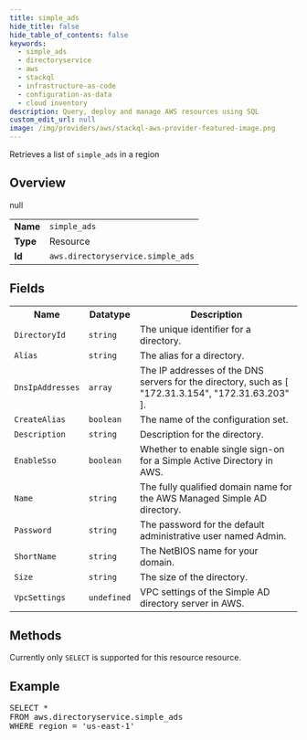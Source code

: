 ```yaml
---
title: simple_ads
hide_title: false
hide_table_of_contents: false
keywords:
  - simple_ads
  - directoryservice
  - aws
  - stackql
  - infrastructure-as-code
  - configuration-as-data
  - cloud inventory
description: Query, deploy and manage AWS resources using SQL
custom_edit_url: null
image: /img/providers/aws/stackql-aws-provider-featured-image.png
---
```

Retrieves a list of <code>simple_ads</code> in a region

## Overview
<table><tbody>
<tr><td><b>Name</b></td><td><code>simple_ads</code></td></tr>
<tr><td><b>Type</b></td><td>Resource</td></tr>
null
<tr><td><b>Id</b></td><td><code>aws.directoryservice.simple_ads</code></td></tr>
</tbody></table>

## Fields
<table><tbody>
<tr><th>Name</th><th>Datatype</th><th>Description</th></tr>
<tr><td><code>DirectoryId</code></td><td><code>string</code></td><td>The unique identifier for a directory.</td></tr><tr><td><code>Alias</code></td><td><code>string</code></td><td>The alias for a directory.</td></tr><tr><td><code>DnsIpAddresses</code></td><td><code>array</code></td><td>The IP addresses of the DNS servers for the directory, such as [ "172.31.3.154", "172.31.63.203" ].</td></tr><tr><td><code>CreateAlias</code></td><td><code>boolean</code></td><td>The name of the configuration set.</td></tr><tr><td><code>Description</code></td><td><code>string</code></td><td>Description for the directory.</td></tr><tr><td><code>EnableSso</code></td><td><code>boolean</code></td><td>Whether to enable single sign-on for a Simple Active Directory in AWS.</td></tr><tr><td><code>Name</code></td><td><code>string</code></td><td>The fully qualified domain name for the AWS Managed Simple AD directory.</td></tr><tr><td><code>Password</code></td><td><code>string</code></td><td>The password for the default administrative user named Admin.</td></tr><tr><td><code>ShortName</code></td><td><code>string</code></td><td>The NetBIOS name for your domain.</td></tr><tr><td><code>Size</code></td><td><code>string</code></td><td>The size of the directory.</td></tr><tr><td><code>VpcSettings</code></td><td><code>undefined</code></td><td>VPC settings of the Simple AD directory server in AWS.</td></tr>
</tbody></table>

## Methods
Currently only <code>SELECT</code> is supported for this resource resource.

## Example
<pre>
SELECT * 
FROM aws.directoryservice.simple_ads
WHERE region = 'us-east-1'
</pre>
